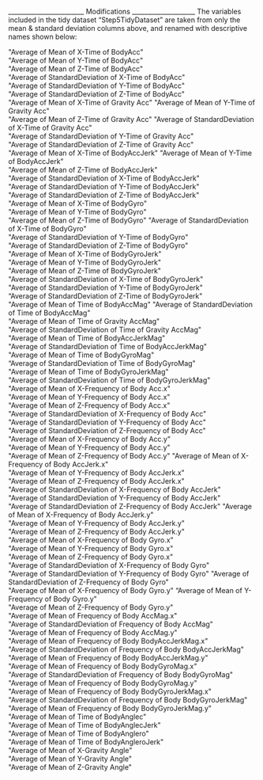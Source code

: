 

________________________ Modifications ____________________
The variables included in the tidy dataset “Step5TidyDataset” are taken from only the mean & standard deviation columns above, and renamed with descriptive names shown below:

                                             
"Average of Mean of X-Time of BodyAcc"                            
"Average of Mean of Y-Time of BodyAcc"                             
"Average of Mean of Z-Time of BodyAcc"                              
"Average of StandardDeviation of X-Time of BodyAcc"                
"Average of StandardDeviation of Y-Time of BodyAcc"  
"Average of StandardDeviation of Z-Time of BodyAcc"                
"Average of Mean of X-Time of Gravity Acc" 
"Average of Mean of Y-Time of Gravity Acc"                         
"Average of Mean of Z-Time of Gravity Acc"
"Average of StandardDeviation of X-Time of Gravity Acc"            
"Average of StandardDeviation of Y-Time of Gravity Acc"   
"Average of StandardDeviation of Z-Time of Gravity Acc"            
"Average of Mean of X-Time of BodyAccJerk" 
"Average of Mean of Y-Time of BodyAccJerk"                         
"Average of Mean of Z-Time of BodyAccJerk"    
"Average of StandardDeviation of X-Time of BodyAccJerk"            
"Average of StandardDeviation of Y-Time of BodyAccJerk"  
"Average of StandardDeviation of Z-Time of BodyAccJerk"            
"Average of Mean of X-Time of BodyGyro"    
"Average of Mean of Y-Time of BodyGyro"                            
"Average of Mean of Z-Time of BodyGyro" 
"Average of StandardDeviation of X-Time of BodyGyro"               
"Average of StandardDeviation of Y-Time of BodyGyro"     
"Average of StandardDeviation of Z-Time of BodyGyro"               
"Average of Mean of X-Time of BodyGyroJerk"       
"Average of Mean of Y-Time of BodyGyroJerk"                        
"Average of Mean of Z-Time of BodyGyroJerk"          
"Average of StandardDeviation of X-Time of BodyGyroJerk"           
"Average of StandardDeviation of Y-Time of BodyGyroJerk"  
“Average of StandardDeviation of Z-Time of BodyGyroJerk"           
"Average of Mean of Time of BodyAccMag" 
 "Average of StandardDeviation of Time of BodyAccMag"               
"Average of Mean of Time of Gravity AccMag"    
"Average of StandardDeviation of Time of Gravity AccMag"           
"Average of Mean of Time of BodyAccJerkMag"       
"Average of StandardDeviation of Time of BodyAccJerkMag"           
"Average of Mean of Time of BodyGyroMag"      
 “Average of StandardDeviation of Time of BodyGyroMag"              
"Average of Mean of Time of BodyGyroJerkMag"          
 "Average of StandardDeviation of Time of BodyGyroJerkMag"          
"Average of Mean of X-Frequency of Body Acc.x"    
"Average of Mean of Y-Frequency of Body Acc.x"                     
"Average of Mean of Z-Frequency of Body Acc.x"  
"Average of StandardDeviation of X-Frequency of Body Acc"          
"Average of StandardDeviation of Y-Frequency of Body Acc"  
 "Average of StandardDeviation of Z-Frequency of Body Acc"          
"Average of Mean of X-Frequency of Body Acc.y"  
  "Average of Mean of Y-Frequency of Body Acc.y"                     
"Average of Mean of Z-Frequency of Body Acc.y" 
 "Average of Mean of X-Frequency of Body AccJerk.x"                 
"Average of Mean of Y-Frequency of Body AccJerk.x"   
"Average of Mean of Z-Frequency of Body AccJerk.x"                 
"Average of StandardDeviation of X-Frequency of Body AccJerk"  
"Average of StandardDeviation of Y-Frequency of Body AccJerk"      
"Average of StandardDeviation of Z-Frequency of Body AccJerk" 
"Average of Mean of X-Frequency of Body AccJerk.y"                 
"Average of Mean of Y-Frequency of Body AccJerk.y"  
"Average of Mean of Z-Frequency of Body AccJerk.y"                 
"Average of Mean of X-Frequency of Body Gyro.x"  
"Average of Mean of Y-Frequency of Body Gyro.x"                    
"Average of Mean of Z-Frequency of Body Gyro.x"   
"Average of StandardDeviation of X-Frequency of Body Gyro"         
"Average of StandardDeviation of Y-Frequency of Body Gyro" 
"Average of StandardDeviation of Z-Frequency of Body Gyro"         
"Average of Mean of X-Frequency of Body Gyro.y" 
“Average of Mean of Y-Frequency of Body Gyro.y"                    
"Average of Mean of Z-Frequency of Body Gyro.y"      
  "Average of Mean of Frequency of Body AccMag.x"                    
"Average of StandardDeviation of Frequency of Body AccMag"      
 "Average of Mean of Frequency of Body AccMag.y"                    
"Average of Mean of Frequency of Body BodyAccJerkMag.x"         
"Average of StandardDeviation of Frequency of Body BodyAccJerkMag" 
"Average of Mean of Frequency of Body BodyAccJerkMag.y"       
"Average of Mean of Frequency of Body BodyGyroMag.x"               
"Average of StandardDeviation of Frequency of Body BodyGyroMag" 
"Average of Mean of Frequency of Body BodyGyroMag.y"               
"Average of Mean of Frequency of Body BodyGyroJerkMag.x"       
"Average of StandardDeviation of Frequency of Body BodyGyroJerkMag"
"Average of Mean of Frequency of Body BodyGyroJerkMag.y"      
"Average of Mean of Time of BodyAnglec"                            
"Average of Mean of Time of BodyAnglecJerk"                    
"Average of Mean of Time of BodyAnglero"                           
"Average of Mean of Time of BodyAngleroJerk"                   
"Average of Mean of X-Gravity Angle"                               
"Average of Mean of Y-Gravity Angle"                          
"Average of Mean of Z-Gravity Angle"



